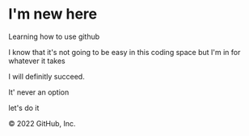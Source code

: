 # I'm new here

Learning how to use github

I know that it's not going to be easy in this coding space but I'm in for whatever it takes

I will definitly succeed.

It' never an option

let's do it

© 2022 GitHub, Inc.
